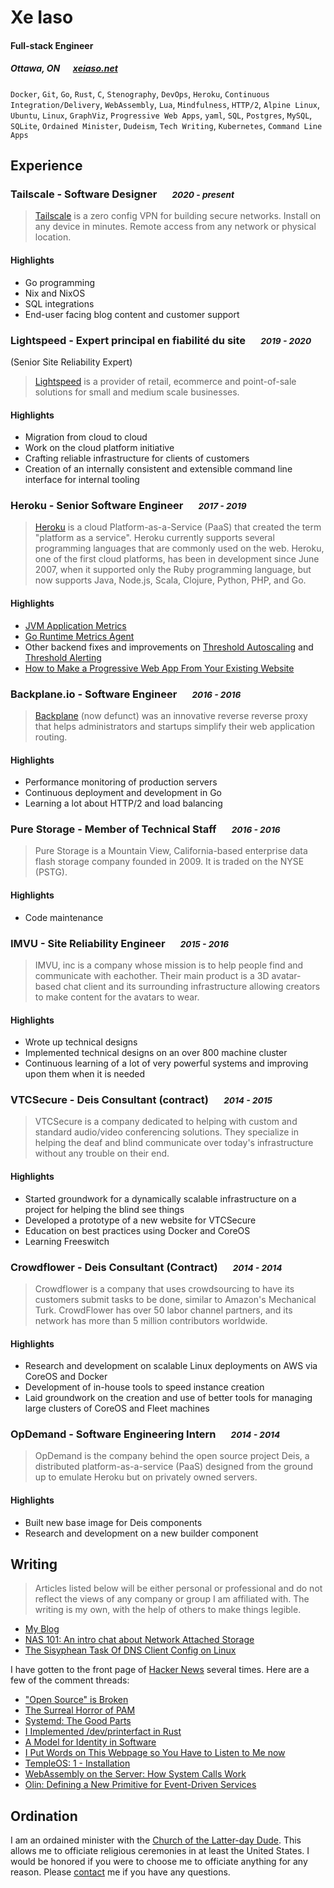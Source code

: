# Xe Iaso

#### Full-stack Engineer

##### Ottawa, ON &emsp; [xeiaso.net][homepage]

`Docker`, `Git`, `Go`, `Rust`, `C`, `Stenography`, `DevOps`, `Heroku`, `Continuous
Integration/Delivery`, `WebAssembly`, `Lua`, `Mindfulness`, `HTTP/2`, `Alpine
Linux`, `Ubuntu`, `Linux`, `GraphViz`, `Progressive Web Apps`, `yaml`, `SQL`,
`Postgres`, `MySQL`, `SQLite`, `Ordained Minister`, `Dudeism`, `Tech Writing`,
`Kubernetes`, `Command Line Apps`

## Experience

### Tailscale - Software Designer &emsp; <small>*2020 - present*</small>

> [Tailscale][tailscale] is a zero config VPN for building secure networks.
> Install on any device in minutes. Remote access from any network or physical
> location.

#### Highlights

- Go programming
- Nix and NixOS
- SQL integrations
- End-user facing blog content and customer support

### Lightspeed - Expert principal en fiabilité du site &emsp; <small>*2019 - 2020*</small>

(Senior Site Reliability Expert)

> [Lightspeed][lightspeedhq] is a provider of retail, ecommerce and
> point-of-sale solutions for small and medium scale businesses. 

#### Highlights

- Migration from cloud to cloud
- Work on the cloud platform initiative
- Crafting reliable infrastructure for clients of customers
- Creation of an internally consistent and extensible command line interface for
  internal tooling

### Heroku - Senior Software Engineer &emsp; <small>*2017 - 2019*</small>

> [Heroku][heroku] is a cloud Platform-as-a-Service (PaaS) that created the term
> "platform as a service". Heroku currently supports several programming
> languages that are commonly used on the web. Heroku, one of the first cloud
> platforms, has been in development since June 2007, when it supported only the
> Ruby programming language, but now supports Java, Node.js, Scala, Clojure,
> Python, PHP, and Go. 

#### Highlights

- [JVM Application Metrics](https://devcenter.heroku.com/changelog-items/1133)
- [Go Runtime Metrics
  Agent](https://github.com/heroku/x/tree/8572eb9d3d69016dabefd342506fe9951830c358/runtime-metrics)
- Other backend fixes and improvements on [Threshold
  Autoscaling](https://blog.heroku.com/heroku-autoscaling) and [Threshold
  Alerting](https://devcenter.heroku.com/articles/metrics#threshold-alerting)
- [How to Make a Progressive Web App From Your Existing
  Website](https://blog.heroku.com/how-to-make-progressive-web-app)

### Backplane.io - Software Engineer &emsp; <small>*2016 - 2016*</small>

> [Backplane](https://backplane.io) (now defunct) was an innovative reverse reverse proxy that
> helps administrators and startups simplify their web application routing.

#### Highlights

- Performance monitoring of production servers
- Continuous deployment and development in Go
- Learning a lot about HTTP/2 and load balancing

### Pure Storage - Member of Technical Staff &emsp; <small>*2016 - 2016*</small>

> Pure Storage is a Mountain View, California-based enterprise data flash storage
> company founded in 2009. It is traded on the NYSE (PSTG).

#### Highlights

- Code maintenance

### IMVU - Site Reliability Engineer &emsp; <small>*2015 - 2016*</small>

> IMVU, inc is a company whose mission is to help people find and communicate
> with eachother. Their main product is a 3D avatar-based chat client and its
> surrounding infrastructure allowing creators to make content for the avatars
> to wear.

#### Highlights

- Wrote up technical designs
- Implemented technical designs on an over 800 machine cluster
- Continuous learning of a lot of very powerful systems and improving upon them
  when it is needed 

### VTCSecure - Deis Consultant (contract) &emsp; <small>*2014 - 2015*</small>

> VTCSecure is a company dedicated to helping with custom and standard
> audio/video conferencing solutions. They specialize in helping the deaf and
> blind communicate over today's infrastructure without any trouble on their end.

#### Highlights

- Started groundwork for a dynamically scalable infrastructure on a project for
  helping the blind see things 
- Developed a prototype of a new website for VTCSecure
- Education on best practices using Docker and CoreOS
- Learning Freeswitch

### Crowdflower - Deis Consultant (Contract) &emsp; <small>*2014 - 2014*</small>

> Crowdflower is a company that uses crowdsourcing to have its customers submit
> tasks to be done, similar to Amazon's Mechanical Turk. CrowdFlower has over 50
> labor channel partners, and its network has more than 5 million contributors
> worldwide.

#### Highlights

- Research and development on scalable Linux deployments on AWS via CoreOS and
  Docker
- Development of in-house tools to speed instance creation
- Laid groundwork on the creation and use of better tools for managing large
  clusters of CoreOS and Fleet machines

### OpDemand - Software Engineering Intern &emsp; <small>*2014 - 2014*</small>

> OpDemand is the company behind the open source project Deis, a distributed
> platform-as-a-service (PaaS) designed from the ground up to emulate Heroku but
> on privately owned servers.

#### Highlights

- Built new base image for Deis components
- Research and development on a new builder component

## Writing

> Articles listed below will be either personal or professional and do not
> reflect the views of any company or group I am affiliated with. The writing is
> my own, with the help of others to make things legible.

- [My Blog](https://xeiaso.net/blog)
- [NAS 101: An intro chat about Network Attached
  Storage](https://tailscale.com/blog/nas-101/)
- [The Sisyphean Task Of DNS Client Config on
  Linux](https://tailscale.com/blog/sisyphean-dns-client-linux/)

I have gotten to the front page of [Hacker News](https://news.ycombinator.com) several times. Here are a few of the comment threads:

- ["Open Source" is Broken](https://news.ycombinator.com/item?id=29522941)
- [The Surreal Horror of PAM](https://news.ycombinator.com/item?id=29167560)
- [Systemd: The Good Parts](https://news.ycombinator.com/item?id=27175960)
- [I Implemented /dev/printerfact in
  Rust](https://news.ycombinator.com/item?id=26845355)
- [A Model for Identity in Software](https://news.ycombinator.com/item?id=25978511)
- [I Put Words on This Webpage so You Have to Listen to Me now](https://news.ycombinator.com/item?id=18577758)
- [TempleOS: 1 - Installation](https://news.ycombinator.com/item?id=19961082)
- [WebAssembly on the Server: How System Calls Work](https://news.ycombinator.com/item?id=20066204)
- [Olin: Defining a New Primitive for Event-Driven Services](https://news.ycombinator.com/item?id=17896307)

## Ordination

I am an ordained minister with the [Church of the Latter-day Dude](https://dudeism.com). This allows me to officiate religious ceremonies in at least the United States. I would be honored if you were to choose me to officiate anything for any reason. Please [contact](/contact) me if you have any questions.

[homepage]: https://xeiaso.net
[twitter]: https://twitter.com/theprincessxena
[twit]: http://cdn-careers.sstatic.net/careers/Img/icon-twitter.png?v=b1bd58ad2034
[heroku]: https://www.heroku.com
[lightspeedhq]: https://www.lightspeedhq.com
[tailscale]: https://tailscale.com/
